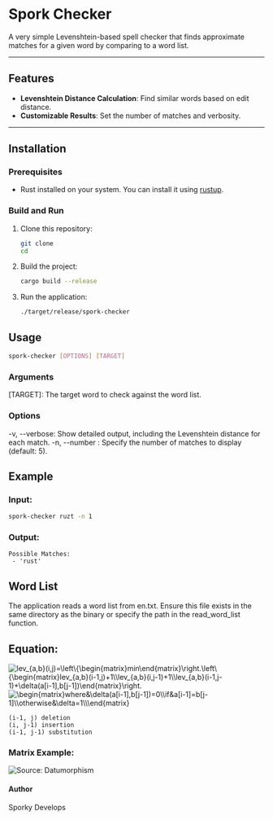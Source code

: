 # Spork Checker

A very simple Levenshtein-based spell checker that finds approximate matches for a given word by comparing to a word list.

---

## Features
- **Levenshtein Distance Calculation**: Find similar words based on edit distance.
- **Customizable Results**: Set the number of matches and verbosity.

---

## Installation

### Prerequisites
- Rust installed on your system. You can install it using [rustup](https://rustup.rs/).

### Build and Run
1. Clone this repository:
   ```bash
   git clone 
   cd
   ```
2. Build the project:
   ```bash
   cargo build --release
   ```
3. Run the application:
   ```bash
   ./target/release/spork-checker
   ```

## Usage
```bash
spork-checker [OPTIONS] [TARGET]
```
### Arguments
[TARGET]: The target word to check against the word list.

### Options
-v, --verbose: Show detailed output, including the Levenshtein distance for each match.
-n, --number <NUMBER>: Specify the number of matches to display (default: 5).

## Example

### Input:
   ```bash
   spork-checker ruzt -n 1
   ```
### Output:
   ```
   Possible Matches: 
    - 'rust'
   ```

## Word List
The application reads a word list from en.txt. Ensure this file exists in the same directory as the binary or specify the path in the read_word_list function.

## Equation:

<img src="https://latex.codecogs.com/svg.image?\inline&space;\bg{black}lev_{a,b}(i,j)=\left\{\begin{matrix}min\end{matrix}\right.\left\{\begin{matrix}lev_{a,b}(i-1,j)&plus;1\\lev_{a,b}(i,j-1)&plus;1\\lev_{a,b}(i-1,j-1)&plus;\delta(a[i-1],b[j-1])\end{matrix}\right." title="lev_{a,b}(i,j)=\left\{\begin{matrix}min\end{matrix}\right.\left\{\begin{matrix}lev_{a,b}(i-1,j)+1\\lev_{a,b}(i,j-1)+1\\lev_{a,b}(i-1,j-1)+\delta(a[i-1],b[j-1])\end{matrix}\right." />

<img src="https://latex.codecogs.com/svg.image?\inline&space;\bg{black}\begin{matrix}where&\delta(a[i-1],b[j-1])=0\\if&a[i-1]=b[j-1]\\otherwise&\delta=1\\\end{matrix}" title="\begin{matrix}where&\delta(a[i-1],b[j-1])=0\\if&a[i-1]=b[j-1]\\otherwise&\delta=1\\\end{matrix}" />

```
(i-1, j) deletion
(i, j-1) insertion
(i-1, j-1) substitution
```

### Matrix Example:
![Source: Datumorphism](https://github.com/user-attachments/assets/86affff9-95cc-4086-8add-33841a474a82)



#### Author
Sporky Develops
